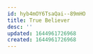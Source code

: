 ```yaml
---
id: hyb4mOY6TsaQai--89mHO
title: True Believer
desc: ''
updated: 1644961726968
created: 1644961726968
---
```


